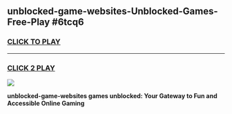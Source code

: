 
## unblocked-game-websites-Unblocked-Games-Free-Play #6tcq6
<h3>
<a href="https://us.freeplayer.one?title=unblocked-game-websites&ref=9M">CLICK TO PLAY</a></h3>
<hr>

<h3>
<a href="https://us.freeplayer.one?title=unblocked-game-websites&ref=9M">CLICK 2 PLAY</a>
  
</h3>

<a href="https://us.freeplayer.one?title=unblocked-game-websites&ref=9M"><img src="https://clearcache.store/games.png"></a>


**unblocked-game-websites games unblocked: Your Gateway to Fun and Accessible Online Gaming**

